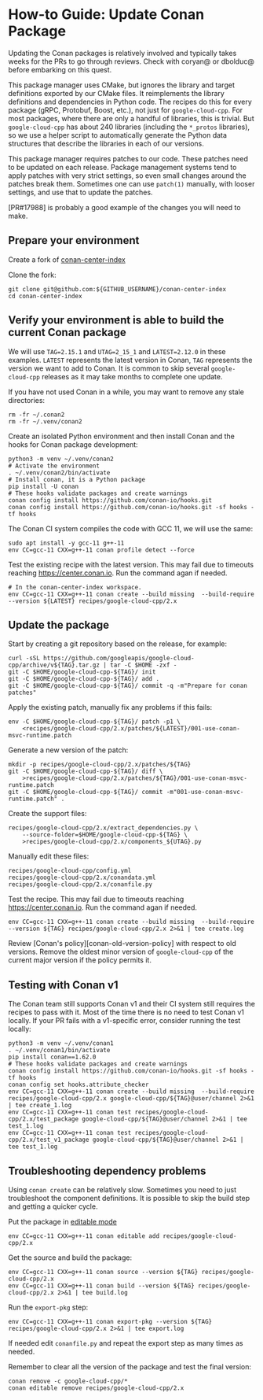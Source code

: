 # How-to Guide: Update Conan Package

Updating the Conan packages is relatively involved and typically takes weeks for
the PRs to go through reviews. Check with coryan@ or dbolduc@ before embarking
on this quest.

This package manager uses CMake, but ignores the library and target definitions
exported by our CMake files. It reimplements the library definitions and
dependencies in Python code. The recipes do this for every package (gRPC,
Protobuf, Boost, etc.), not just for `google-cloud-cpp`. For most packages,
where there are only a handful of libraries, this is trivial. But
`google-cloud-cpp` has about 240 libraries (including the `*_protos` libraries),
so we use a helper script to automatically generate the Python data structures
that describe the libraries in each of our versions.

This package manager requires patches to our code. These patches need to be
updated on each release. Package management systems tend to apply patches with
very strict settings, so even small changes around the patches break them.
Sometimes one can use `patch(1)` manually, with looser settings, and use that to
update the patches.

\[PR#17988\] is probably a good example of the changes you will need to make.

## Prepare your environment

Create a fork of
[conan-center-index](https://github.com/conan-io/conan-center-index.git)

Clone the fork:

```shell
git clone git@github.com:${GITHUB_USERNAME}/conan-center-index
cd conan-center-index
```

## Verify your environment is able to build the current Conan package

We will use `TAG=2.15.1` and `UTAG=2_15_1` and `LATEST=2.12.0` in these
examples. `LATEST` represents the latest version in Conan, `TAG` represents the
version we want to add to Conan. It is common to skip several `google-cloud-cpp`
releases as it may take months to complete one update.

If you have not used Conan in a while, you may want to remove any stale
directories:

```shell
rm -fr ~/.conan2
rm -fr ~/.venv/conan2
```

Create an isolated Python environment and then install Conan and the hooks for
Conan package development:

```shell
python3 -m venv ~/.venv/conan2
# Activate the environment
. ~/.venv/conan2/bin/activate
# Install conan, it is a Python package
pip install -U conan
# These hooks validate packages and create warnings
conan config install https://github.com/conan-io/hooks.git
conan config install https://github.com/conan-io/hooks.git -sf hooks -tf hooks
```

The Conan CI system compiles the code with GCC 11, we will use the same:

```shell
sudo apt install -y gcc-11 g++-11
env CC=gcc-11 CXX=g++-11 conan profile detect --force
```

Test the existing recipe with the latest version. This may fail due to timeouts
reaching https://center.conan.io. Run the command agan if needed.

```shell
# In the conan-center-index workspace.
env CC=gcc-11 CXX=g++-11 conan create --build missing  --build-require  --version ${LATEST} recipes/google-cloud-cpp/2.x
```

## Update the package

Start by creating a git repository based on the release, for example:

```shell
curl -sSL https://github.com/googleapis/google-cloud-cpp/archive/v${TAG}.tar.gz | tar -C $HOME -zxf -
git -C $HOME/google-cloud-cpp-${TAG}/ init
git -C $HOME/google-cloud-cpp-${TAG}/ add .
git -C $HOME/google-cloud-cpp-${TAG}/ commit -q -m"Prepare for conan patches"
```

Apply the existing patch, manually fix any problems if this fails:

```shell
env -C $HOME/google-cloud-cpp-${TAG}/ patch -p1 \
    <recipes/google-cloud-cpp/2.x/patches/${LATEST}/001-use-conan-msvc-runtime.patch
```

Generate a new version of the patch:

```shell
mkdir -p recipes/google-cloud-cpp/2.x/patches/${TAG}
git -C $HOME/google-cloud-cpp-${TAG}/ diff \
    >recipes/google-cloud-cpp/2.x/patches/${TAG}/001-use-conan-msvc-runtime.patch
git -C $HOME/google-cloud-cpp-${TAG}/ commit -m"001-use-conan-msvc-runtime.patch" .
```

Create the support files:

```shell
recipes/google-cloud-cpp/2.x/extract_dependencies.py \
    --source-folder=$HOME/google-cloud-cpp-${TAG} \
    >recipes/google-cloud-cpp/2.x/components_${UTAG}.py
```

Manually edit these files:

```shell
recipes/google-cloud-cpp/config.yml
recipes/google-cloud-cpp/2.x/conandata.yml
recipes/google-cloud-cpp/2.x/conanfile.py
```

Test the recipe. This may fail due to timeouts reaching https://center.conan.io.
Run the command agan if needed.

```shell
env CC=gcc-11 CXX=g++-11 conan create --build missing  --build-require  --version ${TAG} recipes/google-cloud-cpp/2.x 2>&1 | tee create.log
```

Review \[Conan's policy\]\[conan-old-version-policy\] with respect to old
versions. Remove the oldest minor version of `google-cloud-cpp` of the current
major version if the policy permits it.

## Testing with Conan v1

The Conan team still supports Conan v1 and their CI system still requires the
recipes to pass with it. Most of the time there is no need to test Conan v1
locally. If your PR fails with a v1-specific error, consider running the test
locally:

```shell
python3 -m venv ~/.venv/conan1
. ~/.venv/conan1/bin/activate
pip install conan==1.62.0
# These hooks validate packages and create warnings
conan config install https://github.com/conan-io/hooks.git -sf hooks -tf hooks
conan config set hooks.attribute_checker
env CC=gcc-11 CXX=g++-11 conan create --build missing  --build-require  recipes/google-cloud-cpp/2.x google-cloud-cpp/${TAG}@user/channel 2>&1 | tee create_1.log
env CC=gcc-11 CXX=g++-11 conan test recipes/google-cloud-cpp/2.x/test_package google-cloud-cpp/${TAG}@user/channel 2>&1 | tee test_1.log
env CC=gcc-11 CXX=g++-11 conan test recipes/google-cloud-cpp/2.x/test_v1_package google-cloud-cpp/${TAG}@user/channel 2>&1 | tee test_1.log
```

## Troubleshooting dependency problems

Using `conan create` can be relatively slow. Sometimes you need to just
troubleshoot the component definitions. It is possible to skip the build step
and getting a quicker cycle.

Put the package in
[editable mode](https://docs.conan.io/2/tutorial/developing_packages/editable_packages.html)

```shell
env CC=gcc-11 CXX=g++-11 conan editable add recipes/google-cloud-cpp/2.x
```

Get the source and build the package:

```shell
env CC=gcc-11 CXX=g++-11 conan source --version ${TAG} recipes/google-cloud-cpp/2.x
env CC=gcc-11 CXX=g++-11 conan build --version ${TAG} recipes/google-cloud-cpp/2.x 2>&1 | tee build.log
```

Run the `export-pkg` step:

```shell
env CC=gcc-11 CXX=g++-11 conan export-pkg --version ${TAG} recipes/google-cloud-cpp/2.x 2>&1 | tee export.log
```

If needed edit `conanfile.py` and repeat the export step as many times as
needed.

Remember to clear all the version of the package and test the final version:

```shell
conan remove -c google-cloud-cpp/*
conan editable remove recipes/google-cloud-cpp/2.x
```
